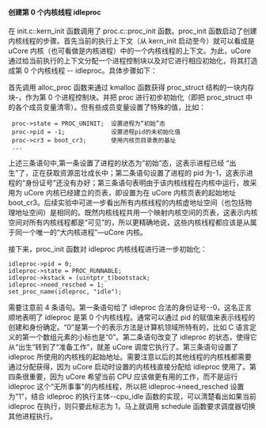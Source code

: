 #### 创建第 0 个内核线程 idleproc

在 init.c::kern_init 函数调用了 proc.c::proc_init 函数。proc_init 函数启动了创建内核线程的步骤。首先当前的执行上下文（从 kern_init 启动至今）就可以看成是 uCore 内核（也可看做是内核进程）中的一个内核线程的上下文。为此，uCore 通过给当前执行的上下文分配一个进程控制块以及对它进行相应初始化，将其打造成第 0 个内核线程 -- idleproc。具体步骤如下：

首先调用 alloc_proc 函数来通过 kmalloc 函数获得 proc_struct 结构的一块内存块-，作为第 0 个进程控制块。并把 proc 进行初步初始化（即把 proc_struct 中的各个成员变量清零）。但有些成员变量设置了特殊的值，比如：

```
 proc->state = PROC_UNINIT;  设置进程为“初始”态
 proc->pid = -1;             设置进程pid的未初始化值
 proc->cr3 = boot_cr3;       使用内核页目录表的基址
 ...
```

上述三条语句中,第一条设置了进程的状态为“初始”态，这表示进程已经
“出生”了，正在获取资源茁壮成长中；第二条语句设置了进程的 pid 为-1，这表示进程的“身份证号”还没有办好；第三条语句表明由于该内核线程在内核中运行，故采用为 uCore 内核已经建立的页表，即设置为在 uCore 内核页表的起始地址 boot_cr3。后续实验中可进一步看出所有内核线程的内核虚地址空间（也包括物理地址空间）是相同的。既然内核线程共用一个映射内核空间的页表，这表示内核空间对所有内核线程都是“可见”的，所以更精确地说，这些内核线程都应该是从属于同一个唯一的“大内核进程”—uCore 内核。

接下来，proc_init 函数对 idleproc 内核线程进行进一步初始化：

```
idleproc->pid = 0;
idleproc->state = PROC_RUNNABLE;
idleproc->kstack = (uintptr_t)bootstack;
idleproc->need_resched = 1;
set_proc_name(idleproc, "idle");
```

需要注意前 4 条语句。第一条语句给了 idleproc 合法的身份证号--0，这名正言顺地表明了 idleproc 是第 0 个内核线程。通常可以通过 pid 的赋值来表示线程的创建和身份确定。“0”是第一个的表示方法是计算机领域所特有的，比如 C 语言定义的第一个数组元素的小标也是“0”。第二条语句改变了 idleproc 的状态，使得它从“出生”转到了“准备工作”，就差 uCore 调度它执行了。第三条语句设置了 idleproc 所使用的内核栈的起始地址。需要注意以后的其他线程的内核栈都需要通过分配获得，因为 uCore 启动时设置的内核栈直接分配给 idleproc 使用了。第四条很重要，因为 uCore 希望当前 CPU 应该做更有用的工作，而不是运行 idleproc 这个“无所事事”的内核线程，所以把 idleproc-\>need_resched 设置为“1”，结合 idleproc 的执行主体--cpu_idle 函数的实现，可以清楚看出如果当前 idleproc 在执行，则只要此标志为 1，马上就调用 schedule 函数要求调度器切换其他进程执行。
